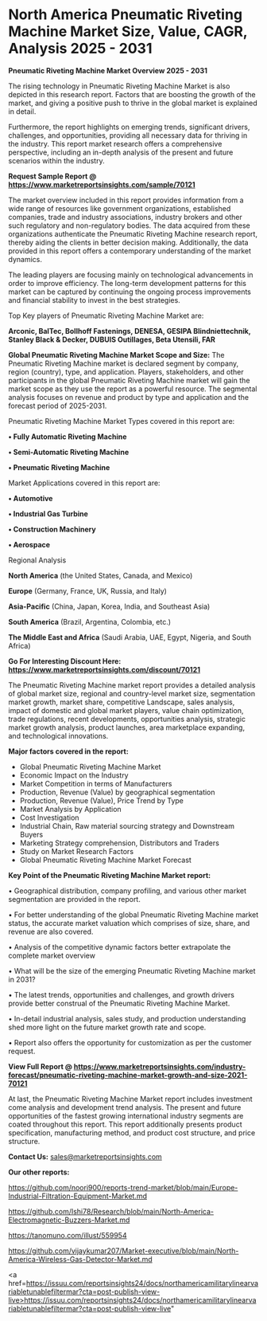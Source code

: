 # North America Pneumatic Riveting Machine Market Size, Value, CAGR, Analysis 2025 - 2031

<Strong> Pneumatic Riveting Machine Market Overview 2025 - 2031</strong>

The rising technology in Pneumatic Riveting Machine Market is also depicted in this research report. Factors that are boosting the growth of the market, and giving a positive push to thrive in the global market is explained in detail.

Furthermore, the report highlights on emerging trends, significant drivers, challenges, and opportunities, providing all necessary data for thriving in the industry. This report market research offers a comprehensive perspective, including an in-depth analysis of the present and future scenarios within the industry.

<strong>Request Sample Report @ <a href=https://www.marketreportsinsights.com/sample/70121>https://www.marketreportsinsights.com/sample/70121</a></strong>

The market overview included in this report provides information from a wide range of resources like government organizations, established companies, trade and industry associations, industry brokers and other such regulatory and non-regulatory bodies. The data acquired from these organizations authenticate the Pneumatic Riveting Machine research report, thereby aiding the clients in better decision making. Additionally, the data provided in this report offers a contemporary understanding of the market dynamics.

The leading players are focusing mainly on technological advancements in order to improve efficiency. The long-term development patterns for this market can be captured by continuing the ongoing process improvements and financial stability to invest in the best strategies.

Top Key players of Pneumatic Riveting Machine Market are:

<strong>Arconic, BalTec, Bollhoff Fastenings, DENESA, GESIPA Blindniettechnik, Stanley Black & Decker, DUBUIS Outillages, Beta Utensili, FAR</strong>

<strong><b>Global Pneumatic Riveting Machine Market Scope and Size:</b></strong>
The Pneumatic Riveting Machine market is declared segment by company, region (country), type, and application. Players, stakeholders, and other participants in the global Pneumatic Riveting Machine market will gain the market scope as they use the report as a powerful resource. The segmental analysis focuses on revenue and product by type and application and the forecast period of 2025-2031.

Pneumatic Riveting Machine Market Types covered in this report are:

<strong>• Fully Automatic Riveting Machine

• Semi-Automatic Riveting Machine

• Pneumatic Riveting Machine</strong>

Market Applications covered in this report are:

<strong>• Automotive

• Industrial Gas Turbine

• Construction Machinery

• Aerospace</strong> 

Regional Analysis

<strong>North America</strong> (the United States, Canada, and Mexico)

<strong>Europe</strong> (Germany, France, UK, Russia, and Italy)

<strong>Asia-Pacific</strong> (China, Japan, Korea, India, and Southeast Asia)

<strong>South America</strong> (Brazil, Argentina, Colombia, etc.)

<strong>The Middle East and Africa</strong> (Saudi Arabia, UAE, Egypt, Nigeria, and South Africa)

<strong>Go For Interesting Discount Here: <a href=https://www.marketreportsinsights.com/discount/70121>https://www.marketreportsinsights.com/discount/70121</a></strong>

The Pneumatic Riveting Machine market report provides a detailed analysis of global market size, regional and country-level market size, segmentation market growth, market share, competitive Landscape, sales analysis, impact of domestic and global market players, value chain optimization, trade regulations, recent developments, opportunities analysis, strategic market growth analysis, product launches, area marketplace expanding, and technological innovations.

<strong><b>Major factors covered in the report:</b></strong>
<ul>
  <li>Global Pneumatic Riveting Machine Market </li>
  <li>Economic Impact on the Industry</li>
  <li>Market Competition in terms of Manufacturers</li>
  <li>Production, Revenue (Value) by geographical segmentation</li>
  <li>Production, Revenue (Value), Price Trend by Type</li>
  <li>Market Analysis by Application</li>
  <li>Cost Investigation</li>
  <li>Industrial Chain, Raw material sourcing strategy and Downstream Buyers</li>
  <li>Marketing Strategy comprehension, Distributors and Traders</li>
  <li>Study on Market Research Factors</li>
  <li>Global Pneumatic Riveting Machine Market Forecast</li>
</ul>

<strong><b>Key Point of the Pneumatic Riveting Machine Market report:</b></strong>

• Geographical distribution, company profiling, and various other market segmentation are provided in the report.

• For better understanding of the global Pneumatic Riveting Machine market status, the accurate market valuation which comprises of size, share, and revenue are also covered.

• Analysis of the competitive dynamic factors better extrapolate the complete market overview

• What will be the size of the emerging Pneumatic Riveting Machine market in 2031?

• The latest trends, opportunities and challenges, and growth drivers provide better construal of the Pneumatic Riveting Machine Market.

• In-detail industrial analysis, sales study, and production understanding shed more light on the future market growth rate and scope.

• Report also offers the opportunity for customization as per the customer request.

<strong><b>View Full Report @ <a href=https://www.marketreportsinsights.com/industry-forecast/pneumatic-riveting-machine-market-growth-and-size-2021-70121>https://www.marketreportsinsights.com/industry-forecast/pneumatic-riveting-machine-market-growth-and-size-2021-70121</a></b></strong>


At last, the Pneumatic Riveting Machine Market report includes investment come analysis and development trend analysis. The present and future opportunities of the fastest growing international industry segments are coated throughout this report. This report additionally presents product specification, manufacturing method, and product cost structure, and price structure.

<strong>Contact Us:</strong>
sales@marketreportsinsights.com

<strong>Our other reports:</strong>

<a href=https://github.com/noori900/reports-trend-market/blob/main/Europe-Industrial-Filtration-Equipment-Market.md>https://github.com/noori900/reports-trend-market/blob/main/Europe-Industrial-Filtration-Equipment-Market.md</a>

<a href=https://github.com/Ishi78/Research/blob/main/North-America-Electromagnetic-Buzzers-Market.md>https://github.com/Ishi78/Research/blob/main/North-America-Electromagnetic-Buzzers-Market.md</a>

<a href=https://tanomuno.com/illust/559954>https://tanomuno.com/illust/559954</a>

<a href=https://github.com/vijaykumar207/Market-executive/blob/main/North-America-Wireless-Gas-Detector-Market.md>https://github.com/vijaykumar207/Market-executive/blob/main/North-America-Wireless-Gas-Detector-Market.md</a>

<a href=https://issuu.com/reportsinsights24/docs/northamericamilitarylinearvariabletunablefiltermar?cta=post-publish-view-live>https://issuu.com/reportsinsights24/docs/northamericamilitarylinearvariabletunablefiltermar?cta=post-publish-view-live</a>"
